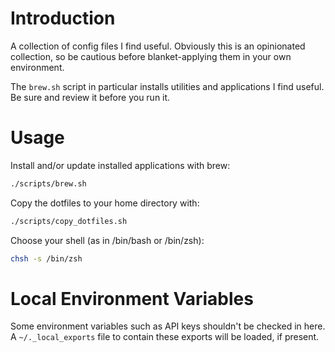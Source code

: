 # Introduction
A collection of config files I find useful.  Obviously this is an opinionated collection, so be cautious before blanket-applying them in your own environment.

The `brew.sh` script in particular installs utilities and applications I find useful.  Be sure and review it before you run it.

# Usage
Install and/or update installed applications with brew:
``` bash
./scripts/brew.sh
```

Copy the dotfiles to your home directory with:
``` bash
./scripts/copy_dotfiles.sh
```

Choose your shell (as in /bin/bash or /bin/zsh):
``` bash
chsh -s /bin/zsh
```

# Local Environment Variables
Some environment variables such as API keys shouldn't be checked in here.  A `~/._local_exports` file to contain these exports will be loaded, if present.
